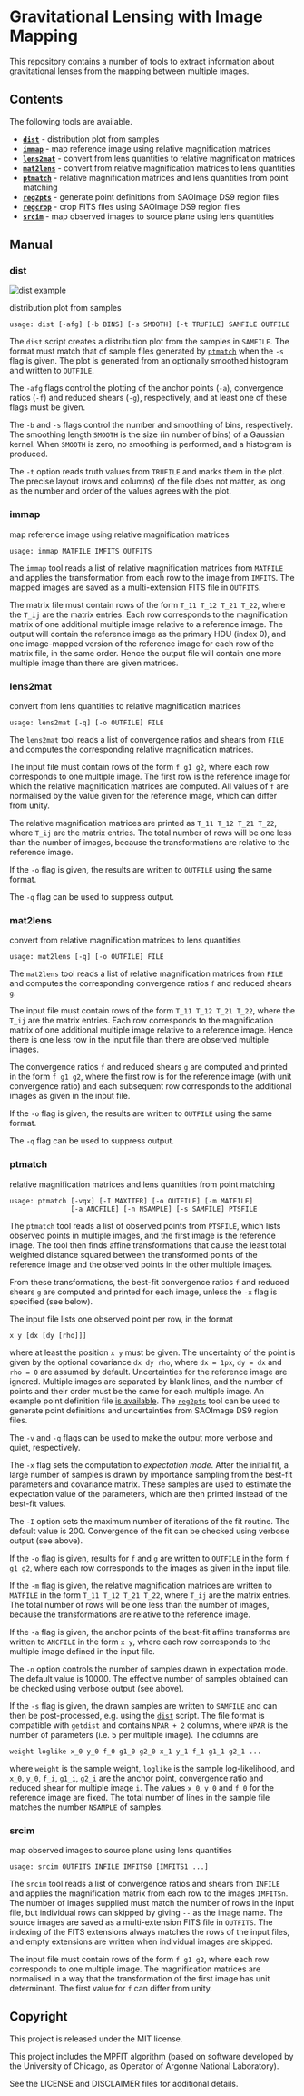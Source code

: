 Gravitational Lensing with Image Mapping
========================================

This repository contains a number of tools to extract information about 
gravitational lenses from the mapping between multiple images.


Contents
--------

The following tools are available.

-   [**`dist`**](#dist) -
    distribution plot from samples
-   [**`immap`**](#immap) -
    map reference image using relative magnification matrices
-   [**`lens2mat`**](#lens2mat) -
    convert from lens quantities to relative magnification matrices
-   [**`mat2lens`**](#mat2lens) -
    convert from relative magnification matrices to lens quantities
-   [**`ptmatch`**](#ptmatch) -
    relative magnification matrices and lens quantities from point matching
-   [**`reg2pts`**](#reg2pts) -
    generate point definitions from SAOImage DS9 region files
-   [**`regcrop`**](#regcrop) -
    crop FITS files using SAOImage DS9 region files
-   [**`srcim`**](#srcim) -
    map observed images to source plane using lens quantities


Manual
------

### dist

![dist example](example/dist.png)

distribution plot from samples

    usage: dist [-afg] [-b BINS] [-s SMOOTH] [-t TRUFILE] SAMFILE OUTFILE

The `dist` script creates a distribution plot from the samples in `SAMFILE`.
The format must match that of sample files generated by [`ptmatch`](#ptmatch)
when the `-s` flag is given. The plot is generated from an optionally smoothed
histogram and written to `OUTFILE`.

The `-afg` flags control the plotting of the anchor points (`-a`), convergence
ratios (`-f`) and reduced shears (`-g`), respectively, and at least one of
these flags must be given.

The `-b` and `-s` flags control the number and smoothing of bins, respectively.
The smoothing length `SMOOTH` is the size (in number of bins) of a Gaussian
kernel. When `SMOOTH` is zero, no smoothing is performed, and a histogram is
produced.

The `-t` option reads truth values from `TRUFILE` and marks them in the plot.
The precise layout (rows and columns) of the file does not matter, as long as
the number and order of the values agrees with the plot.


### immap

map reference image using relative magnification matrices

    usage: immap MATFILE IMFITS OUTFITS

The `immap` tool reads a list of relative magnification matrices from `MATFILE`
and applies the transformation from each row to the image from `IMFITS`. The
mapped images are saved as a multi-extension FITS file in `OUTFITS`.

The matrix file must contain rows of the form `T_11 T_12 T_21 T_22`, where the
`T_ij` are the matrix entries. Each row corresponds to the magnification matrix
of one additional multiple image relative to a reference image. The output will
contain the reference image as the primary HDU (index 0), and one image-mapped
version of the reference image for each row of the matrix file, in the same
order. Hence the output file will contain one more multiple image than there
are given matrices.


### lens2mat

convert from lens quantities to relative magnification matrices

    usage: lens2mat [-q] [-o OUTFILE] FILE

The `lens2mat` tool reads a list of convergence ratios and shears from `FILE`
and computes the corresponding relative magnification matrices.

The input file must contain rows of the form `f g1 g2`, where each row
corresponds to one multiple image. The first row is the reference image for
which the relative magnification matrices are computed. All values of `f` are
normalised by the value given for the reference image, which can differ from
unity.

The relative magnification matrices are printed as `T_11 T_12 T_21 T_22`, where
`T_ij` are the matrix entries. The total number of rows will be one less than
the number of images, because the transformations are relative to the reference
image.

If the `-o` flag is given, the results are written to `OUTFILE` using the same
format.

The `-q` flag can be used to suppress output.


### mat2lens

convert from relative magnification matrices to lens quantities

    usage: mat2lens [-q] [-o OUTFILE] FILE

The `mat2lens` tool reads a list of relative magnification matrices from `FILE`
and computes the corresponding convergence ratios `f` and reduced shears `g`.

The input file must contain rows of the form `T_11 T_12 T_21 T_22`, where the
`T_ij` are the matrix entries. Each row corresponds to the magnification matrix
of one additional multiple image relative to a reference image. Hence there is
one less row in the input file than there are observed multiple images.

The convergence ratios `f` and reduced shears `g` are computed and printed in
the form `f g1 g2`, where the first row is for the reference image (with unit
convergence ratio) and each subsequent row corresponds to the additional images
as given in the input file.

If the `-o` flag is given, the results are written to `OUTFILE` using the same
format.

The `-q` flag can be used to suppress output.


### ptmatch

relative magnification matrices and lens quantities from point matching

    usage: ptmatch [-vqx] [-I MAXITER] [-o OUTFILE] [-m MATFILE]
                   [-a ANCFILE] [-n NSAMPLE] [-s SAMFILE] PTSFILE

The `ptmatch` tool reads a list of observed points from `PTSFILE`, which lists
observed points in multiple images, and the first image is the reference image.
The tool then finds affine transformations that cause the least total weighted
distance squared between the transformed points of the reference image and the
observed points in the other multiple images.

From these transformations, the best-fit convergence ratios `f` and reduced
shears `g` are computed and printed for each image, unless the `-x` flag is
specified (see below).

The input file lists one observed point per row, in the format

    x y [dx [dy [rho]]]

where at least the position `x y` must be given. The uncertainty of the point
is given by the optional covariance `dx dy rho`, where `dx = 1px`, `dy = dx`
and `rho = 0` are assumed by default. Uncertainties for the reference image are
ignored. Multiple images are separated by blank lines, and the number of points
and their order must be the same for each multiple image. An example point
definition file [is available](example/points.txt). The [`reg2pts`](#reg2pts)
tool can be used to generate point definitions and uncertainties from SAOImage
DS9 region files.

The `-v` and `-q` flags can be used to make the output more verbose and quiet,
respectively.

The `-x` flag sets the computation to *expectation mode*. After the initial
fit, a large number of samples is drawn by importance sampling from the
best-fit parameters and covariance matrix. These samples are used to estimate
the expectation value of the parameters, which are then printed instead of the
best-fit values.

The `-I` option sets the maximum number of iterations of the fit routine. The
default value is 200. Convergence of the fit can be checked using verbose
output (see above).

If the `-o` flag is given, results for `f` and `g` are written to `OUTFILE` in
the form `f g1 g2`, where each row corresponds to the images as given in the
input file.

If the `-m` flag is given, the relative magnification matrices are written to
`MATFILE` in the form `T_11 T_12 T_21 T_22`, where `T_ij` are the matrix
entries. The total number of rows will be one less than the number of images,
because the transformations are relative to the reference image.

If the `-a` flag is given, the anchor points of the best-fit affine transforms
are written to `ANCFILE` in the form `x y`, where each row corresponds to the
multiple image defined in the input file.

The `-n` option controls the number of samples drawn in expectation mode. The
default value is 10000. The effective number of samples obtained can be checked
using verbose output (see above).

If the `-s` flag is given, the drawn samples are written to `SAMFILE` and can
then be post-processed, e.g. using the [`dist`](#dist) script. The file format
is compatible with `getdist` and contains `NPAR + 2` columns, where `NPAR` is
the number of parameters (i.e. 5 per multiple image). The columns are

    weight loglike x_0 y_0 f_0 g1_0 g2_0 x_1 y_1 f_1 g1_1 g2_1 ...

where `weight` is the sample weight, `loglike` is the sample log-likelihood,
and `x_0`, `y_0`, `f_i`, `g1_i`, `g2_i` are the anchor point, convergence ratio
and reduced shear for multiple image `i`. The values `x_0`, `y_0` and `f_0` for
the reference image are fixed. The total number of lines in the sample file
matches the number `NSAMPLE` of samples.


### srcim

map observed images to source plane using lens quantities

    usage: srcim OUTFITS INFILE IMFITS0 [IMFITS1 ...]

The `srcim` tool reads a list of convergence ratios and shears from `INFILE`
and applies the magnification matrix from each row to the images `IMFITSn`. The
number of images supplied must match the number of rows in the input file, but
individual rows can skipped by giving `--` as the image name. The source images
are saved as a multi-extension FITS file in `OUTFITS`. The indexing of the FITS
extensions always matches the rows of the input files, and empty extensions are
written when individual images are skipped.

The input file must contain rows of the form `f g1 g2`, where each row
corresponds to one multiple image. The magnification matrices are normalised in
a way that the transformation of the first image has unit determinant. The
first value for `f` can differ from unity.


Copyright
---------

This project is released under the MIT license.

This project includes the MPFIT algorithm (based on software developed by the
University of Chicago, as Operator of Argonne National Laboratory).

See the LICENSE and DISCLAIMER files for additional details.
